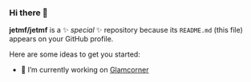### Hi there 👋

**jetmf/jetmf** is a ✨ _special_ ✨ repository because its `README.md` (this file) appears on your GitHub profile.

Here are some ideas to get you started:

- 🔭 I’m currently working on [Glamcorner](https://www.glamcorner.com.au/)



